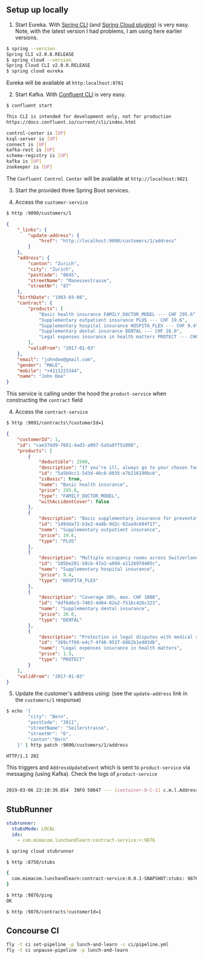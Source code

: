 ## Setup up locally

1. Start Eureka. With [Spring CLI](https://docs.spring.io/spring-boot/docs/current/reference/html/getting-started-installing-spring-boot.html) (and [Spring Cloud pluging](https://cloud.spring.io/spring-cloud-cli/)) is very easy. Note, with the latest version I had problems, I am using here earlier versions.

```bash
$ spring --version
Spring CLI v2.0.8.RELEASE
$ spring cloud --version
Spring Cloud CLI v2.0.0.RELEASE
$ spring cloud eureka
```

Eureka will be available at `http:localhost:8761`

2. Start Kafka. With [Confluent CLI](https://docs.confluent.io/current/cli/index.html) is very easy. 

```bash
$ confluent start

This CLI is intended for development only, not for production
https://docs.confluent.io/current/cli/index.html

control-center is [UP]
ksql-server is [UP]
connect is [UP]
kafka-rest is [UP]
schema-registry is [UP]
kafka is [UP]
zookeeper is [UP]
```

The `Confluent Control Center` will be available at `http://localhost:9021`

3. Start the provided three Spring Boot services.

4. Access the `customer-service`

```bash
$ http :9090/customers/1
```

```json
{
    "_links": {
        "update-address": {
            "href": "http://localhost:9090/customers/1/address"
        }
    },
    "address": {
        "canton": "Zurich",
        "city": "Zurich",
        "postCode": "8045",
        "streetName": "Manessestrasse",
        "streetNr": "87"
    },
    "birthDate": "1983-03-08",
    "contract": {
        "products": [
            "Basic health insurance FAMILY_DOCTOR_MODEL --- CHF 295.6",
            "Supplementary outpatient insurance PLUS --- CHF 19.6",
            "Supplementary hospital insurance HOSPITA_FLEX --- CHF 9.4",
            "Supplementary dental insurance DENTAL --- CHF 26.0",
            "Legal expenses insurance in health matters PROTECT --- CHF 1.5"
        ],
        "validFrom": "2017-01-03"
    },
    "email": "johndoe@gmail.com",
    "gender": "MALE",
    "mobile": "+4111223344",
    "name": "John Doe"
}
```

This service is calling under the hood the `product-service` when constructing the `contract` field

4. Access the `contract-service`

```bash
$ http :9091/contracts\?customerId=1
```

```json
{
    "customerId": 1,
    "id": "cae37dd9-7661-4ad3-a097-5a5a0ff51060",
    "products": [
        {
            "deductible": 2500,
            "description": "If you’re ill, always go to your chosen family doctor first.",
            "id": "5a5b9cc1-5d3d-46c8-8035-e7b216190bc6",
            "isBasic": true,
            "name": "Basic health insurance",
            "price": 295.6,
            "type": "FAMILY_DOCTOR_MODEL",
            "withAccidentCover": false
        },
        {
            "description": "Basic supplementary insurance for preventative measures, spectacles, sport and more",
            "id": "149dda72-b3e2-4a8b-9d2c-02aa9c684f17",
            "name": "Supplementary outpatient insurance",
            "price": 19.6,
            "type": "PLUS"
        },
        {
            "description": "Multiple occupancy rooms across Switzerland",
            "id": "185be201-58cb-47a2-a894-a112697d405c",
            "name": "Supplementary hospital insurance",
            "price": 9.4,
            "type": "HOSPITA_FLEX"
        },
        {
            "description": "Coverage 50%, max. CHF 1000",
            "id": "ddf646c5-7403-4d04-82e2-f516c426c323",
            "name": "Supplementary dental insurance",
            "price": 26.0,
            "type": "DENTAL"
        },
        {
            "description": "Protection in legal disputes with medical service providers regarding health insurance",
            "id": "369cff66-e4c7-4f46-9527-6862b1e403db",
            "name": "Legal expenses insurance in health matters",
            "price": 1.5,
            "type": "PROTECT"
        }
    ],
    "validFrom": "2017-01-03"
}
```

5. Update the customer's address using: (see the `update-address` link in the `customers/1` response)

```bash
$ echo '{
        "city": "Bern",
        "postCode": "3011",
        "streetName": "Seilerstrasse",
        "streetNr": "6",
        "canton":"Bern"
    }' | http patch :9090/customers/1/address
```

```bash
HTTP/1.1 202
```

This triggers and `AddressUpdateEvent` which is sent to `product-service` via messaging (using Kafka). Check the logs of `product-service` 

```bash

2019-03-06 22:10:39.854  INFO 50847 --- [container-0-C-1] c.m.l.AddressUpdateProcessor             : processing event AddressUpdateEvent(customerId=1, currentAddress=AddressUpdateEvent.Address(streetName=Manessestrasse, streetNr=87, postCode=8045, city=Zurich, canton=Zurich), newAddress=AddressUpdateEvent.Address(streetName=Seilerstrasse, streetNr=6, postCode=3011, city=Bern, canton=Bern))

```


## StubRunner 


```yaml
stubrunner:
  stubsMode: LOCAL
  ids:
    - com.mimacom.lunchandlearn:contract-service:+:9876
```

```bash
$ spring cloud stubrunner
```

```bash
$ http :8750/stubs

{
  com.mimacom.lunchandlearn:contract-service:0.0.1-SNAPSHOT:stubs: 9876
}
```

```bash
$ http :9876/ping
OK
```

```bash
$ http :9876/contracts?customerId=1
```


## Concourse CI


```bash
fly -t ci set-pipeline -p lunch-and-learn -c ci/pipeline.yml 
fly -t ci unpause-pipeline -p lunch-and-learn
```

